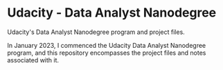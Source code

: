 # Udacity - Data Analyst Nanodegree
Udacity's Data Analyst Nanodegree program and project files.

In January 2023, I commenced the Udacity Data Analyst Nanodegree program, and 
this repository encompasses the project files and notes associated with it.
